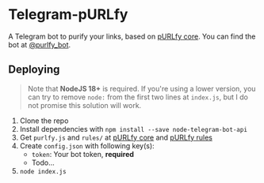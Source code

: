 # Telegram-pURLfy

A Telegram bot to purify your links, based on [pURLfy core](https://github.com/PRO-2684/pURLfy). You can find the bot at [@purlfy_bot](https://t.me/purlfy_bot).

## Deploying

> Note that **NodeJS 18+** is required. If you're using a lower version, you can try to remove `node:` from the first two lines at `index.js`, but I do not promise this solution will work.

1. Clone the repo
2. Install dependencies with `npm install --save node-telegram-bot-api`
3. Get `purlfy.js` and `rules/` at [pURLfy core](https://github.com/PRO-2684/pURLfy/) and [pURLfy rules](https://github.com/PRO-2684/pURLfy-rules/)
4. Create `config.json` with following key(s):
    - `token`: Your bot token, **required**
    - Todo...
5. `node index.js`
